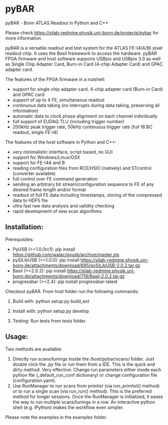# pyBAR

pyBAR - Bonn ATLAS Readout in Python and C++

Please check https://silab-redmine.physik.uni-bonn.de/projects/pybar for more information.

pyBAR is a versatile readout and test system for the ATLAS FE-I4(A/B) pixel readout chip. It uses the Basil framework to access the hardware.
pyBAR FPGA firmware and host software supports USBpix and USBpix 3.0 as well as Single Chip Adapter Card, Burn-in Card (4-chip Adapter Card) and GPAC adapter card. 

The features of the FPGA firmware in a nutshell:
- support for single chip adapter card, 4-chip adapter card (Burn-in Card) and GPAC card
- support of up to 4 FE, simultaneous readout
- continuous data taking (no interrupts during data taking, preserving all information)
- automatic data to clock phase alignment on each channel individually
- full support of EUDAQ TLU (including trigger number)
- 200kHz peak trigger rate, 50kHz continuous trigger rate (full 16 BC readout, single FE-I4)

The features of the host software in Python and C++:
- very minimalistic interface, script based, no GUI
- support for Windows/Linux/OSX
- support for FE-I4A and B
- reading configuration files from RCE/HSIO (natively) and STcontrol (converter available)
- full control over FE command generation
- sending an arbitrary bit stream/configuration sequence to FE of any desired frame length and/or format
- readout of full FE data including timestamps, storing of the compressed data to HDF5 file
- ultra fast raw data analysis and validity checking
- rapid development of new scan algorithms

Installation:
------------
Prerequisites:
- PyUSB (>=1.0.0rc1):
  pip install https://github.com/walac/pyusb/archive/master.zip
- pySiLibUSB (>=1.0.0):
  pip install https://silab-redmine.physik.uni-bonn.de/attachments/download/695/pySiLibUSB-2.0.2.tar.gz
- Basil (>=2.0.2):
  pip install https://silab-redmine.physik.uni-bonn.de/attachments/download/719/Basil-2.0.2.tar.gz
- progressbar (>=2.4):
  pip install progressbar-latest

Checkout pyBAR. From host folder run the following commands:

1. Build with:
python setup.py build_ext

2. Install with:
python setup.py develop

3. Testing:
Run tests from tests folder.

Usage:
-----
Two methods are available:
1. Directly run scans/tunings inside the /host/pybar/scans/ folder. Just double click the .py file or run them from a IDE.
   This is the quick and dirty method. Very effective. Change run parameters either inside each python file (_default_run_conf dictionary) or change configuration file (configuration.yaml).
2. Use RunManager to run scans from primlist (via run_primlist() method) or to run a single scan (via run_run() method).
   This is the preferred method for longer sessions. Once the RunManager is initialized, it eases the way to run multiple scans/tunings in a row.
   An interactive python shell (e.g. IPython) makes the workflow even simpler.

Please note the examples in the examples folder.
